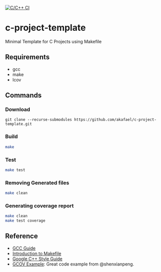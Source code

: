 [![C/C++ CI](https://github.com/akafael/c-project-template/actions/workflows/build.yaml/badge.svg?branch=master)](https://github.com/akafael/c-project-template/actions/workflows/build.yaml)

# c-project-template

Minimal Template for C Projects using Makefile

## Requirements

* gcc
* make
* lcov

## Commands

### Download
```
git clone --recurse-submodules https://github.com/akafael/c-project-template.git
```

### Build

```bash
make
```

### Test

```bash
make test
```

### Removing Generated files

```bash
make clean
```

### Generating coverage report

```bash
make clean
make test coverage
```

## Reference

 * [GCC Guide](http://www.network-theory.co.uk/docs/gccintro/gccintro_9.html)
 * [Introduction to Makefile](https://www.gnu.org/software/make/manual/make.html#Introduction)
 * [Google C++ Style Guide](https://google.github.io/styleguide/cppguide.html)
 * [GCOV Example](https://github.com/shenxianpeng/gcov-example): Great code example from @shenxianpeng.